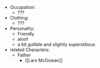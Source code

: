 - Occupation:
    - ???
- Clothing:
    - ???
- Personality:
    - Friendly
    - aloof
    - a bit gullible and slightly superstitious
- related Characters:
    - Father
	    - [[Lars McGowan]]